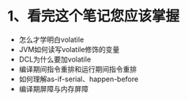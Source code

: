 # 1、看完这个笔记您应该掌握
* 怎么才学明白volatile
* JVM如何读写volatile修饰的变量
* DCL为什么要加volatile
* 编译期间指令重排和运行期间指令重排
* 如何理解as-if-serial、happen-before
* 编译期屏障与内存屏障